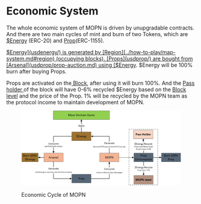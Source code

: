 # Economic System

The whole economic system of MOPN is driven by unupgradable contracts. And there are two main cycles of mint and burn of two Tokens, which are [$Energy](usdenergy/) (ERC-20) and [Prop](usdprop/)(ERC-1155).

[$Energy](usdenergy/) is generated by [Region](../how-to-play/map-system.md#region) (occupying blocks). [Props](usdprop/) are bought from [Arsenal](usdprop/prop-auction.md) using [$Energy](usdenergy/). $Energy will be 100% burn after buying Props.

Props are activated on the[ Block](../how-to-play/map-system.md#block), after using it will burn 100%. And the [Pass holder ](pass/)of the block will have 0-6% recycled $Energy based on the [Block level](usdenergy/block-level.md) and the price of the Prop. 1% will be recycled by the MOPN team as the protocol income to maintain development of MOPN.

<figure><img src="../.gitbook/assets/Economic Cycle of MOPN (1).png" alt=""><figcaption><p>Economic Cycle of MOPN</p></figcaption></figure>

